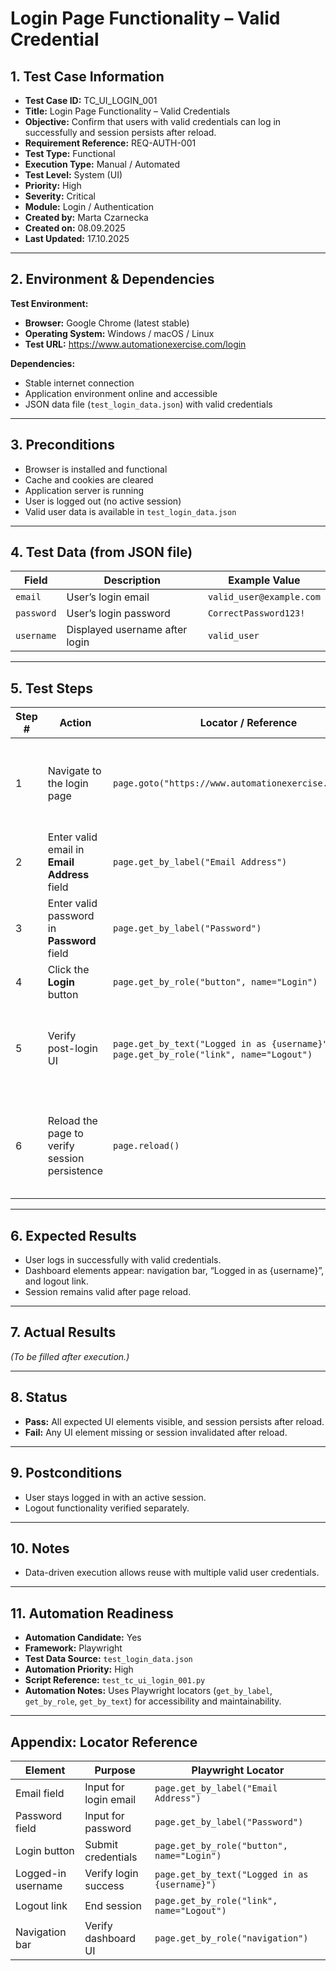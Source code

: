 # **Login Page Functionality – Valid Credential**

## 1. Test Case Information
- **Test Case ID:** TC_UI_LOGIN_001  
- **Title:** Login Page Functionality – Valid Credentials  
- **Objective:** Confirm that users with valid credentials can log in successfully and session persists after reload.  
- **Requirement Reference:** REQ-AUTH-001  
- **Test Type:** Functional  
- **Execution Type:** Manual / Automated  
- **Test Level:** System (UI)  
- **Priority:** High  
- **Severity:** Critical  
- **Module:** Login / Authentication  
- **Created by:** Marta Czarnecka  
- **Created on:** 08.09.2025  
- **Last Updated:** 17.10.2025  

---

## 2. Environment & Dependencies
**Test Environment:**  
- **Browser:** Google Chrome (latest stable)  
- **Operating System:** Windows / macOS / Linux  
- **Test URL:** https://www.automationexercise.com/login  

**Dependencies:**  
- Stable internet connection  
- Application environment online and accessible  
- JSON data file (`test_login_data.json`) with valid credentials  

---

## 3. Preconditions
- Browser is installed and functional  
- Cache and cookies are cleared  
- Application server is running  
- User is logged out (no active session)  
- Valid user data is available in `test_login_data.json`  

---

## 4. Test Data (from JSON file)

| Field | Description | Example Value |
|--------|-------------|----------------|
| `email` | User’s login email | `valid_user@example.com` |
| `password` | User’s login password | `CorrectPassword123!` |
| `username` | Displayed username after login | `valid_user` |

---

## 5. Test Steps

| Step # | Action | Locator / Reference | Expected Result |
|--------|---------|---------------------|-----------------|
| 1 | Navigate to the login page | `page.goto("https://www.automationexercise.com/login")` | Login page loads successfully with heading **“Login to your account.”** |
| 2 | Enter valid email in **Email Address** field | `page.get_by_label("Email Address")` | Email is entered successfully. |
| 3 | Enter valid password in **Password** field | `page.get_by_label("Password")` | Password is entered successfully. |
| 4 | Click the **Login** button | `page.get_by_role("button", name="Login")` | User is redirected to dashboard. |
| 5 | Verify post-login UI | `page.get_by_text("Logged in as {username}")`, `page.get_by_role("link", name="Logout")` | Dashboard displays navigation, logged-in username, and logout link. |
| 6 | Reload the page to verify session persistence | `page.reload()` | “Logged in as {username}” remains visible, confirming active session. |

---

## 6. Expected Results
- User logs in successfully with valid credentials.  
- Dashboard elements appear: navigation bar, “Logged in as {username}”, and logout link.  
- Session remains valid after page reload.  

---

## 7. Actual Results  
*(To be filled after execution.)*  

---

## 8. Status  
- **Pass:** All expected UI elements visible, and session persists after reload.  
- **Fail:** Any UI element missing or session invalidated after reload.  

---

## 9. Postconditions  
- User stays logged in with an active session.  
- Logout functionality verified separately.  

---

## 10. Notes  
- Data-driven execution allows reuse with multiple valid user credentials.  

---

## 11. Automation Readiness
- **Automation Candidate:** Yes  
- **Framework:** Playwright  
- **Test Data Source:** `test_login_data.json`  
- **Automation Priority:** High  
- **Script Reference:** `test_tc_ui_login_001.py`  
- **Automation Notes:** Uses Playwright locators (`get_by_label`, `get_by_role`, `get_by_text`) for accessibility and maintainability.  

---

## Appendix: Locator Reference

| Element | Purpose | Playwright Locator |
|----------|----------|-------------------|
| Email field | Input for login email | `page.get_by_label("Email Address")` |
| Password field | Input for password | `page.get_by_label("Password")` |
| Login button | Submit credentials | `page.get_by_role("button", name="Login")` |
| Logged-in username | Verify login success | `page.get_by_text("Logged in as {username}")` |
| Logout link | End session | `page.get_by_role("link", name="Logout")` |
| Navigation bar | Verify dashboard UI | `page.get_by_role("navigation")` |

